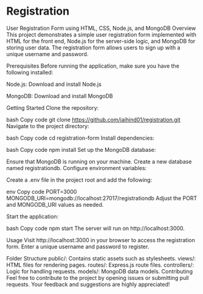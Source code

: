 # Registration
User Registration Form using HTML, CSS, Node.js, and MongoDB
Overview
This project demonstrates a simple user registration form implemented with HTML for the front end, Node.js for the server-side logic, and MongoDB for storing user data. The registration form allows users to sign up with a unique username and password.

Prerequisites
Before running the application, make sure you have the following installed:

Node.js: Download and install Node.js

MongoDB: Download and install MongoDB

Getting Started
Clone the repository:

bash
Copy code
git clone https://github.com/jaihind01/registration.git
Navigate to the project directory:

bash
Copy code
cd registration-form
Install dependencies:

bash
Copy code
npm install
Set up the MongoDB database:

Ensure that MongoDB is running on your machine.
Create a new database named registrationdb.
Configure environment variables:

Create a .env file in the project root and add the following:

env
Copy code
PORT=3000
MONGODB_URI=mongodb://localhost:27017/registrationdb
Adjust the PORT and MONGODB_URI values as needed.

Start the application:

bash
Copy code
npm start
The server will run on http://localhost:3000.

Usage
Visit http://localhost:3000 in your browser to access the registration form. Enter a unique username and password to register.

Folder Structure
public/: Contains static assets such as stylesheets.
views/: HTML files for rendering pages.
routes/: Express.js route files.
controllers/: Logic for handling requests.
models/: MongoDB data models.
Contributing
Feel free to contribute to the project by opening issues or submitting pull requests. Your feedback and suggestions are highly appreciated!
